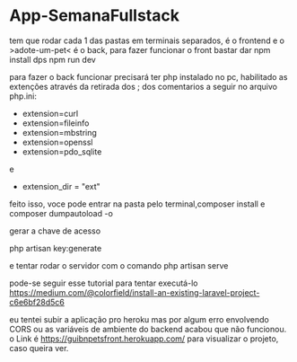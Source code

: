 # App-SemanaFullstack
 
tem que rodar cada 1 das pastas em terminais separados, <pets> é o frontend e o >adote-um-pet< é o back, para fazer funcionar o front bastar dar npm install dps npm run dev

para fazer o back funcionar precisará ter php instalado no pc, habilitado as extenções através da retirada dos ; dos comentarios a seguir no arquivo php.ini:
- extension=curl
- extension=fileinfo
- extension=mbstring
- extension=openssl
- extension=pdo_sqlite

e 
- extension_dir = "ext"

feito isso, voce pode entrar na pasta pelo terminal,composer install e composer dumpautoload -o

gerar a chave de acesso

php artisan key:generate

e tentar rodar o servidor com o comando php artisan serve

pode-se seguir esse tutorial para tentar executá-lo
https://medium.com/@colorfield/install-an-existing-laravel-project-c6e6bf28d5c6

eu tentei subir a aplicação pro heroku mas por algum erro envolvendo CORS ou as variáveis de ambiente do backend acabou que não funcionou. o Link é https://guibnpetsfront.herokuapp.com/ para visualizar o projeto, caso queira ver.